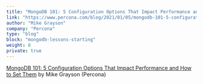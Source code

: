 ```yaml
---
title: "MongoDB 101: 5 Configuration Options That Impact Performance and How to Set Them"
link: "https://www.percona.com/blog/2021/01/05/mongodb-101-5-configuration-options-that-impact-performance-and-how-to-set-them/"
author: "Mike Grayson"
company: "Percona"
type: "blog"
block: "mongodb-lessons-starting"
weight: 8
private: true
---
```


[MongoDB 101: 5 Configuration Options That Impact Performance and How to Set Them](https://www.percona.com/blog/2021/01/05/mongodb-101-5-configuration-options-that-impact-performance-and-how-to-set-them/) by Mike Grayson (Percona)
